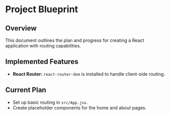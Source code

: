 
# Project Blueprint

## Overview

This document outlines the plan and progress for creating a React application with routing capabilities.

## Implemented Features

*   **React Router:** `react-router-dom` is installed to handle client-side routing.

## Current Plan

*   Set up basic routing in `src/App.jsx`.
*   Create placeholder components for the home and about pages.
